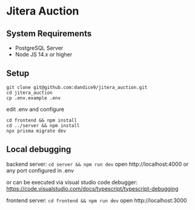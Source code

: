 # Jitera Auction

## System Requirements
- PostgreSQL Server
- Node JS 14.x or higher


## Setup
```
git clone git@github.com:dandice9/jitera_auction.git
cd jitera_auction
cp .env.example .env
```
edit .env and configure 
```
cd frontend && npm install
cd ../server && npm install
npx prisma migrate dev
```

## Local debugging
backend server:
`cd server && npm run dev`
open http://localhost:4000 or any port configured in .env

or can be executed via visual studio code debugger: https://code.visualstudio.com/docs/typescript/typescript-debugging

frontend server:
`cd frontend && npm run dev`
open http://localhost:3000

